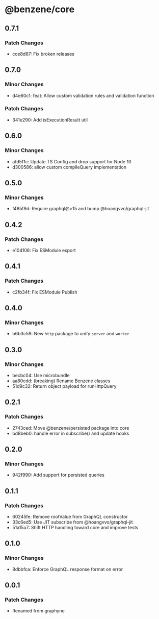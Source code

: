 # @benzene/core

## 0.7.1

### Patch Changes

- cce8d67: Fix broken releases

## 0.7.0

### Minor Changes

- d4e60c1: feat: Allow custom validation rules and validation function

### Patch Changes

- 341e290: Add isExecutionResult util

## 0.6.0

### Minor Changes

- afd5f1c: Update TS Config and drop support for Node 10
- d300586: allow custom compileQuery implementation

## 0.5.0

### Minor Changes

- f485f9d: Require graphql@>15 and bump @hoangvvo/graphql-jit

## 0.4.2

### Patch Changes

- e104106: Fix ESModule export

## 0.4.1

### Patch Changes

- c2fb34f: Fix ESModule Publish

## 0.4.0

### Minor Changes

- b6b3c59: New `http` package to unify `server` and `worker`

## 0.3.0

### Minor Changes

- becbc04: Use microbundle
- aa80cdd: (breaking) Rename Benzene classes
- 51d9c32: Return object payload for runHttpQuery

## 0.2.1

### Patch Changes

- 2743ced: Move @benzene/persisted package into core
- bd8beb0: handle error in subscribe() and update hooks

## 0.2.0

### Minor Changes

- 942f990: Add support for persisted queries

## 0.1.1

### Patch Changes

- 60245fe: Remove rootValue from GraphQL constructor
- 33c6ed5: Use JIT subscribe from @hoangvvo/graphql-jit
- 51a15a7: Shift HTTP handling toward core and improve tests

## 0.1.0

### Minor Changes

- 8dbbfca: Enforce GraphQL response format on error

## 0.0.1

### Patch Changes

- Renamed from graphyne
